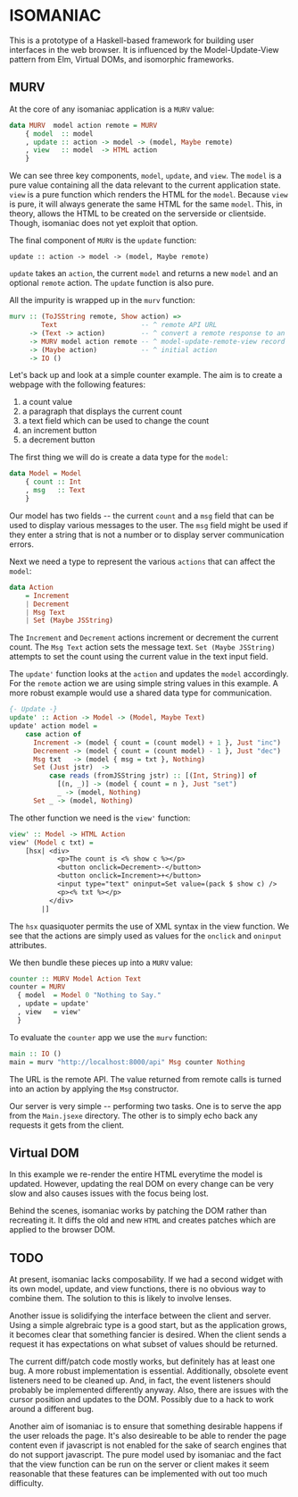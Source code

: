 ISOMANIAC
=========

This is a prototype of a Haskell-based framework for building user
interfaces in the web browser. It is influenced by the
Model-Update-View pattern from Elm, Virtual DOMs, and isomorphic frameworks.

MURV
----

At the core of any isomaniac application is a `MURV` value:

```haskell
data MURV  model action remote = MURV
    { model  :: model
    , update :: action -> model -> (model, Maybe remote)
    , view   :: model  -> HTML action
    }
```

We can see three key components, `model`, `update`, and `view`. The
`model` is a pure value containing all the data relevant to the
current application state. `view` is a pure function which renders the
HTML for the `model`. Because `view` is pure, it will always generate
the same HTML for the same `model`. This, in theory, allows the HTML
to be created on the serverside or clientside. Though, isomaniac does
not yet exploit that option.

The final component of `MURV` is the `update` function:

    update :: action -> model -> (model, Maybe remote)

`update` takes an `action`, the current `model` and returns a new
`model` and an optional `remote` action. The `update` function is also
pure.

All the impurity is wrapped up in the `murv` function:

```haskell
murv :: (ToJSString remote, Show action) =>
        Text                     -- ^ remote API URL
     -> (Text -> action)         -- ^ convert a remote response to an 'action'
     -> MURV model action remote -- ^ model-update-remote-view record
     -> (Maybe action)           -- ^ initial action
     -> IO ()
```

Let's back up and look at a simple counter example. The aim is to create a webpage with the following features:

 1. a count value
 2. a paragraph that displays the current count
 3. a text field which can be used to change the count
 4. an increment button
 5. a decrement button

The first thing we will do is create a data type for the `model`:

```haskell
data Model = Model
    { count :: Int
    , msg   :: Text
    }
```

Our model has two fields -- the current `count` and a `msg` field that
can be used to display various messages to the user. The `msg` field
might be used if they enter a string that is not a number or to
display server communication errors.

Next we need a type to represent the various `actions` that can affect the `model`:

```haskell
data Action
    = Increment
    | Decrement
    | Msg Text
    | Set (Maybe JSString)
```

The `Increment` and `Decrement` actions increment or decrement the
current count. The `Msg Text` action sets the message text. `Set
(Maybe JSString)` attempts to set the count using the current value in
the text input field.

The `update'` function looks at the `action` and updates the `model`
accordingly. For the `remote` action we are using simple string values
in this example. A more robust example would use a shared data type
for communication.

```haskell
{- Update -}
update' :: Action -> Model -> (Model, Maybe Text)
update' action model =
    case action of
      Increment -> (model { count = (count model) + 1 }, Just "inc")
      Decrement -> (model { count = (count model) - 1 }, Just "dec")
      Msg txt   -> (model { msg = txt }, Nothing)
      Set (Just jstr)  ->
          case reads (fromJSString jstr) :: [(Int, String)] of
            [(n, _)] -> (model { count = n }, Just "set")
            _ -> (model, Nothing)
      Set _ -> (model, Nothing)
```
The other function we need is the `view'` function:

```haskell
view' :: Model -> HTML Action
view' (Model c txt) =
    [hsx| <div>
            <p>The count is <% show c %></p>
            <button onclick=Decrement>-</button>
            <button onclick=Increment>+</button>
            <input type="text" oninput=Set value=(pack $ show c) />
            <p><% txt %></p>
          </div>
        |]
```

The `hsx` quasiquoter permits the use of XML syntax in the view
function. We see that the actions are simply used as values for the
`onclick` and `oninput` attributes.

We then bundle these pieces up into a `MURV` value:

```haskell
counter :: MURV Model Action Text
counter = MURV
  { model  = Model 0 "Nothing to Say."
  , update = update'
  , view   = view'
  }
```
To evaluate the `counter` app we use the `murv` function:

```haskell
main :: IO ()
main = murv "http://localhost:8000/api" Msg counter Nothing
```

The URL is the remote API. The value returned from remote calls is
turned into an action by applying the `Msg` constructor.

Our server is very simple -- performing two tasks. One is to serve the
app from the `Main.jsexe` directory. The other is to simply echo back
any requests it gets from the client.

Virtual DOM
-----------

In this example we re-render the entire HTML everytime the model is
updated. However, updating the real DOM on every change can be very
slow and also causes issues with the focus being lost.

Behind the scenes, isomaniac works by patching the DOM rather than
recreating it. It diffs the old and new `HTML` and creates patches
which are applied to the browser DOM.

TODO
----

At present, isomaniac lacks composability. If we had a second widget
with its own model, update, and view functions, there is no obvious
way to combine them. The solution to this is likely to involve lenses.

Another issue is solidifying the interface between the client and
server. Using a simple algrebraic type is a good start, but as the
application grows, it becomes clear that something fancier is
desired. When the client sends a request it has expectations on what
subset of values should be returned.

The current diff/patch code mostly works, but definitely has at least
one bug. A more robust implementation is essential. Additionally,
obsolete event listeners need to be cleaned up. And, in fact, the
event listeners should probably be implemented differently
anyway. Also, there are issues with the cursor position and updates to
the DOM. Possibly due to a hack to work around a different bug.

Another aim of isomaniac is to ensure that something desirable happens
if the user reloads the page. It's also desireable to be able to
render the page content even if javascript is not enabled for the sake
of search engines that do not support javascript. The pure model used
by isomaniac and the fact that the view function can be run on the
server or client makes it seem reasonable that these features can be
implemented with out too much difficulty.
